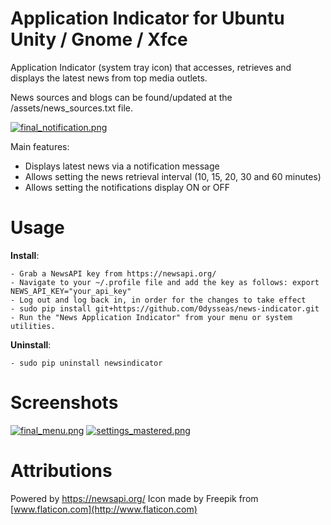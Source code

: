 # Application Indicator for Ubuntu Unity / Gnome / Xfce

Application Indicator (system tray icon) that accesses, retrieves and displays the latest news from top media outlets.

News sources and blogs can be found/updated at the /assets/news_sources.txt file.

[![final_notification.png](https://s13.postimg.org/j15fgsfav/final_notification.png)](https://postimg.org/image/caoy7cs4z/)

Main features:

- Displays latest news via a notification message
- Allows setting the news retrieval interval (10, 15, 20, 30 and 60 minutes)
- Allows setting the notifications display ON or OFF

# Usage

**Install**:

    - Grab a NewsAPI key from https://newsapi.org/
    - Navigate to your ~/.profile file and add the key as follows: export NEWS_API_KEY="your_api_key"
    - Log out and log back in, in order for the changes to take effect
    - sudo pip install git+https://github.com/0dysseas/news-indicator.git
    - Run the "News Application Indicator" from your menu or system utilities.

**Uninstall**:

    - sudo pip uninstall newsindicator

# Screenshots
[![final_menu.png](https://s13.postimg.org/ylct75hnr/final_menu.png)](https://postimg.org/image/iacpau55v/)
[![settings_mastered.png](https://s13.postimg.org/a9tt8lbp3/settings_mastered.png)](https://postimg.org/image/utyn72rg3/)

# Attributions

Powered by https://newsapi.org/
Icon made by Freepik from [www.flaticon.com](http://www.flaticon.com)
